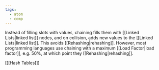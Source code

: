 ```yaml
---
tags:
  - atom
  - comp
---
```

Instead of filling slots with values, chaining fills them with [[Linked Lists|linked list]] nodes, and on collision, adds new values to the [[Linked Lists|linked list]]. This avoids [[Rehashing|rehashing]]. However, most programming languages use chaining with a maximum [[Load Factor|load factor]], e.g. 50%, at which point they [[Rehashing|rehashing]].

\[[[Hash Tables]]\]